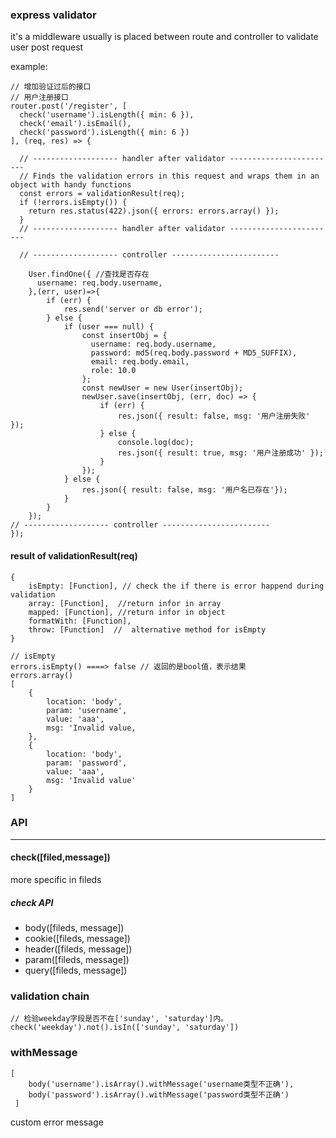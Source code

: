 ### express validator 

it's a middleware usually is placed between route and controller to validate user post request 

example:
```
// 增加验证过后的接口
// 用户注册接口
router.post('/register', [
  check('username').isLength({ min: 6 }),
  check('email').isEmail(),
  check('password').isLength({ min: 6 })
], (req, res) => {

  // ------------------- handler after validator ------------------------
  // Finds the validation errors in this request and wraps them in an object with handy functions
  const errors = validationResult(req);
  if (!errors.isEmpty()) {
    return res.status(422).json({ errors: errors.array() });
  }
  // ------------------- handler after validator ------------------------
 
  // ------------------- controller ------------------------
  
    User.findOne({ //查找是否存在
      username: req.body.username,
    },(err, user)=>{
        if (err) {
            res.send('server or db error');
        } else {
            if (user === null) {
                const insertObj = {
                  username: req.body.username,
                  password: md5(req.body.password + MD5_SUFFIX),
                  email: req.body.email,
                  role: 10.0
                };
                const newUser = new User(insertObj);
                newUser.save(insertObj, (err, doc) => {
                    if (err) {
                        res.json({ result: false, msg: '用户注册失败' });
                    } else {
                        console.log(doc);
                        res.json({ result: true, msg: '用户注册成功' });
                    }
                });
            } else {
                res.json({ result: false, msg: '用户名已存在'});
            }
        }
    });
// ------------------- controller ------------------------
});

```

#### result of validationResult(req)

```
{
    isEmpty: [Function], // check the if there is error happend during validation
    array: [Function],  //return infor in array
    mapped: [Function], //return infor in object 
    formatWith: [Function], 
    throw: [Function]  //  alternative method for isEmpty 
}

```

```
// isEmpty
errors.isEmpty() ====> false // 返回的是bool值，表示结果
errors.array()
[ 
    { 
        location: 'body',
        param: 'username',
        value: 'aaa',
        msg: 'Invalid value,
    },
    { 
        location: 'body',
        param: 'password',
        value: 'aaa',
        msg: 'Invalid value' 
    } 
]

```


### API 
--------

#### check([filed,message])
more specific in fileds  
##### check API
- body([fileds, message])
- cookie([fileds, message])
- header([fileds, message])
- param([fileds, message])
- query([fileds, message])


### validation chain 

```
// 检验weekday字段是否不在['sunday', 'saturday']内。
check('weekday').not().isIn(['sunday', 'saturday'])

```
### withMessage 
```
[
    body('username').isArray().withMessage('username类型不正确'), 
    body('password').isArray().withMessage('password类型不正确')
 ]
```
custom error message 